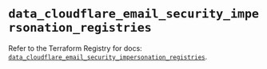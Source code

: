 # `data_cloudflare_email_security_impersonation_registries`

Refer to the Terraform Registry for docs: [`data_cloudflare_email_security_impersonation_registries`](https://registry.terraform.io/providers/cloudflare/cloudflare/5.11.0/docs/data-sources/email_security_impersonation_registries).
